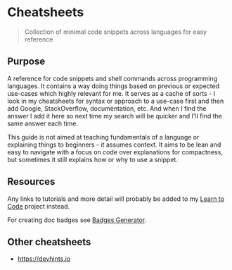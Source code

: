 # Cheatsheets
> Collection of minimal code snippets across languages for easy reference

## Purpose

A reference for code snippets and shell commands across programming languages. It contains a way doing things based on previous or expected use-cases which highly relevant for me. It serves as a cache of sorts - I look in my cheatsheets for syntax or approach to a use-case first and then add Google, StackOverflow, documentation, etc. And when I find the answer I add it here so next time my search will be quicker and I'll find the same answer each time.

This guide is not aimed at teaching fundamentals of a language or explaining things to beginners - it assumes context. It aims to be lean and easy to navigate with a focus on code over explanations for compactness, but sometimes it still explains how or why to use a snippet.

<!--

## Ramblings

I add code here if I find I use it more than once, from other cheatsheets, StackOverflow or my own creation. There may be links, but the idea is to be explicit here to avoid clicking through and also the risk of external content moving/disappearing.

The idea is to have boilerplate and templates which I already I understand and can use as a reference. This is not aimed at learning the language or concept for the first time.

The code here might not actually run, especially templates.

I am likely going to copy-paste the things in here often. Just to make typing it that much easier and to save a Stack Overflow search for an item I found before.

I might memorize the items, or just type them out enough times that I know them, but I keep as a cheatsheet for long term use.

There are also hacks which are not necessarily useful to someone learning the language but something I use.

There might also be links to cheatsheets I've found. I might take an existing cheatsheet and cut it down to the stuff I don't know so well yet but am likely to need.

The idea is to keep this project as a lean as possible. Wider details on learning or using a language are covered in my other projects.

There may be missing context or explanations and obvious things are excluded. As the cheatsheet is intended for myself mainly.
-->

## Resources

Any links to tutorials and more detail will probably be added to my [Learn to Code](https://github.com/MichaelCurrin/learn-to-code) project instead.

For creating doc badges see [Badges Generator](https://michaelcurrin.github.io/badges-generator).

## Other cheatsheets 

- https://devhints.io

